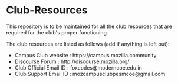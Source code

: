 # Club-Resources
This repository is to be maintained for all the club resources that are required for the club's proper functioning.

The club resources are listed as follows (add if anything is left out):

<ul>
<li>Campus Club website : https://campus.mozilla.community</li>
<li>Discourse Forum     : http://discourse.mozilla.org/</li>
<li>Club Official Email ID : foxcodes@moderncoe.edu.in</li>
<li>Club Support Email ID : mozcampusclubpesmcoe@gmail.com</li>
</ul>
  


